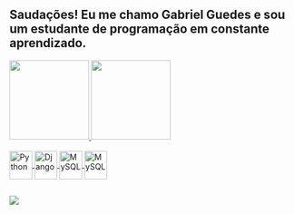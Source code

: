 ##  Saudações! Eu me chamo Gabriel Guedes e sou um estudante de programação em constante aprendizado.

<div>
  <a href="https://github.com/GabrielGuedesSilva">
  <img height="140em" src="https://github-readme-stats.vercel.app/api?username=GabrielGuedesSilva&sh60ow_icons=true&theme=gotham&include_all_commits=true&count_private=true"/>
  <img height="140em" widht = "100" src="https://github-readme-stats.vercel.app/api/top-langs/?username=GabrielGuedesSilva&layout=compact&langs_count=16&theme=gotham"/>
</div>
 
<div style="display: inline_block"><br>
  <img align="center" alt="Python" height="50" width="40" src="https://cdn.jsdelivr.net/gh/devicons/devicon/icons/python/python-original.svg" />                 
  <img align="center" alt="Django" height="50" width="40" src="https://cdn.jsdelivr.net/gh/devicons/devicon/icons/django/django-plain.svg" />
  <img align="center" alt="MySQL" height="50" width="40"  src="https://cdn.jsdelivr.net/gh/devicons/devicon/icons/mysql/mysql-original.svg" />
  <img align="center" alt="MySQL" height="50" width="40"  src="https://cdn.jsdelivr.net/gh/devicons/devicon/icons/git/git-original.svg" />
</div>
  
  ##
 
<div> 
  <a href="https://www.linkedin.com/in/gabriel-guedes-barros-da-silva-3587a5219/" target="_blank"><img src="https://img.shields.io/badge/-LinkedIn-%230077B5?style=for-the-badge&logo=linkedin&logoColor=white" target="_blank"></a>
</div>
